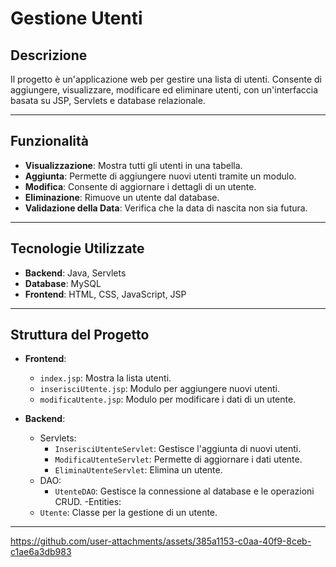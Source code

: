# Gestione Utenti

## Descrizione
Il progetto è un'applicazione web per gestire una lista di utenti. Consente di aggiungere, visualizzare, modificare ed eliminare utenti, con un'interfaccia basata su JSP, Servlets e database relazionale.

---

## Funzionalità
- **Visualizzazione**: Mostra tutti gli utenti in una tabella.
- **Aggiunta**: Permette di aggiungere nuovi utenti tramite un modulo.
- **Modifica**: Consente di aggiornare i dettagli di un utente.
- **Eliminazione**: Rimuove un utente dal database.
- **Validazione della Data**: Verifica che la data di nascita non sia futura.

---

## Tecnologie Utilizzate
- **Backend**: Java, Servlets
- **Database**: MySQL
- **Frontend**: HTML, CSS, JavaScript, JSP

---


## Struttura del Progetto
- **Frontend**:
  - `index.jsp`: Mostra la lista utenti.
  - `inserisciUtente.jsp`: Modulo per aggiungere nuovi utenti.
  - `modificaUtente.jsp`: Modulo per modificare i dati di un utente.

- **Backend**:
  - Servlets:
    - `InserisciUtenteServlet`: Gestisce l'aggiunta di nuovi utenti.
    - `ModificaUtenteServlet`: Permette di aggiornare i dati utente.
    - `EliminaUtenteServlet`: Elimina un utente.
  - DAO:
    - `UtenteDAO`: Gestisce la connessione al database e le operazioni CRUD.
  -Entities:
  - `Utente`: Classe per la gestione di un utente.
---


https://github.com/user-attachments/assets/385a1153-c0aa-40f9-8ceb-c1ae6a3db983

